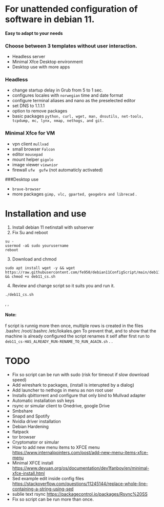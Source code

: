 #  For unattended configuration of software in debian 11.
#### Easy to adapt to your needs

### Choose between 3 templates without user interaction.
- Headless server
- Minimal Xfce Desktop environment
- Desktop use with more apps

### Headless
- change startup delay in Grub from 5 to 1 sec.
- configures locales with `norwegian` time and date format
- configure terminal aliases and nano as the preselected editor
- set DNS to 1.1.1.1
- option to remove packages
- basic packages `python, curl, wget, man, dnsutils, net-tools, tcpdump, mc, lynx, nmap, nethogs, and git.`

### Minimal Xfce for VM
- vpn client `mullvad`
- small browser `Falcon`
- editor `mousepad`
- mount helper `gigolo`
- image viewer `viewnior`
- firewall `ufw  gufw` (not automaticly activated)

###Desktop use
- `brave-browser`
- more packages `gimp, vlc, gparted, geogebra and librecad`
.



# Installation and use
 1. Install debian 11 netinstall with sshserver
 2. Fix Su and reboot
```
su -
usermod -aG sudo yourusername
reboot
```

3. Download and chmod
 ```
sudo apt install wget -y && wget https://raw.githubusercontent.com/fe950/debian11ConfigScript/main/deb11_cs.sh && chmod +x deb11_cs.sh
```
4. Review and change script so it suits you and run it.

```
./deb11_cs.sh
```
,
,

#### Note:
 f script is runnig more then once, multiple rows is created in the files 
.bashrc
/root/.bashrc
/etc/lokales.gen
To prevent that, and to show that the machine is already configured
the script renames it self after 
first run to `deb11_cs-HAS_ALREADY_RUN-RENAME_TO_RUN_AGAIN.sh`
.
.






# TODO 
- Fix so script can be run with sudo (risk for timeout if slow download speed)
- Add wireshark to packages, (install is interupted by a dialog)
- Add launcher to nethogs in menu as non root user
- Installs qbittorrent and configure that only bind to Mullvad adapter
- Automatic installation ssh keys
- rsync or simular client to Onedrive, google Drive
- Smbshare
- Snapd and Spotify
- Nvidia driver installation
- Debian Hardening
- flatpack
- tor browser
- Cryptomator or simular
- How to add new menu items to XFCE menu https://www.internalpointers.com/post/add-new-menu-items-xfce-menu
- Minimal XFCE install https://www.devuan.org/os/documentation/dev1fanboy/en/minimal-xfce-install.html
- Sed example edit inside config files https://stackoverflow.com/questions/11245144/replace-whole-line-containing-a-string-using-sed
- sublie text rsync https://packagecontrol.io/packages/Rsync%20SS
- Fix so script can be run more than once. 